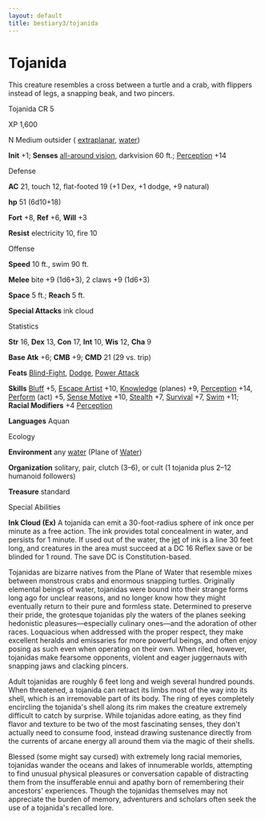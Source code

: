 ```yaml
---
layout: default
title: bestiary3/tojanida
---
```

# Tojanida

This creature resembles a cross between a turtle and a crab, with flippers instead of legs, a snapping beak, and two pincers.

Tojanida CR 5

XP 1,600

N Medium outsider ( [extraplanar](monster_dir/creatureTypes#_extraplanar-subtype), [water](monsters/creatureTypes#_water-subtype))

**Init** +1; **Senses** [all-around vision](monster_dir/universalMonsterRules#_all-around-vision), darkvision 60 ft.; [Perception](skills/perception#_perception) +14

Defense

**AC** 21, touch 12, flat-footed 19 (+1 Dex, +1 dodge, +9 natural)

**hp** 51 (6d10+18)

**Fort** +8, **Ref** +6, **Will** +3

**Resist** electricity 10, fire 10

Offense

**Speed** 10 ft., swim 90 ft.

**Melee** bite +9 (1d6+3), 2 claws +9 (1d6+3)

**Space** 5 ft.; **Reach** 5 ft.

**Special Attacks** ink cloud

Statistics

**Str** 16, **Dex** 13, **Con** 17, **Int** 10, **Wis** 12, **Cha** 9

**Base Atk** +6; **CMB** +9; **CMD** 21 (29 vs. trip)

**Feats** [Blind-Fight](feats#_blind-fight), [Dodge](feats#_dodge), [Power Attack](feats#_power-attack)

**Skills** [Bluff](skill_dir/bluff#_bluff) +5, [Escape Artist](skills/escapeArtist#_escape-artist) +10, [Knowledge](skill_dir/knowledge#_knowledge) (planes) +9, [Perception](skills/perception#_perception) +14, [Perform](skill_dir/perform#_perform) (act) +5, [Sense Motive](skills/senseMotive#_sense-motive) +10, [Stealth](skill_dir/stealth#_stealth) +7, [Survival](skills/survival#_survival) +7, [Swim](skill_dir/swim#_swim) +11; **Racial Modifiers** +4 [Perception](skills/perception#_perception)

**Languages** Aquan

Ecology

**Environment** any [water](monster_dir/creatureTypes#_water-subtype) (Plane of [Water](monsters/creatureTypes#_water-subtype))

**Organization** solitary, pair, clutch (3–6), or cult (1 tojanida plus 2–12 humanoid followers)

**Treasure** standard

Special Abilities

**Ink Cloud (Ex)** A tojanida can emit a 30-foot-radius sphere of ink once per minute as a free action. The ink provides total concealment in water, and persists for 1 minute. If used out of the water, the [jet](monster_dir/universalMonsterRules#_jet) of ink is a line 30 feet long, and creatures in the area must succeed at a DC 16 Reflex save or be blinded for 1 round. The save DC is Constitution-based.

Tojanidas are bizarre natives from the Plane of Water that resemble mixes between monstrous crabs and enormous snapping turtles. Originally elemental beings of water, tojanidas were bound into their strange forms long ago for unclear reasons, and no longer know how they might eventually return to their pure and formless state. Determined to preserve their pride, the grotesque tojanidas ply the waters of the planes seeking hedonistic pleasures—especially culinary ones—and the adoration of other races. Loquacious when addressed with the proper respect, they make excellent heralds and emissaries for more powerful beings, and often enjoy posing as such even when operating on their own. When riled, however, tojanidas make fearsome opponents, violent and eager juggernauts with snapping jaws and clacking pincers.

Adult tojanidas are roughly 6 feet long and weigh several hundred pounds. When threatened, a tojanida can retract its limbs most of the way into its shell, which is an irremovable part of its body. The ring of eyes completely encircling the tojanida's shell along its rim makes the creature extremely difficult to catch by surprise. While tojanidas adore eating, as they find flavor and texture to be two of the most fascinating senses, they don't actually need to consume food, instead drawing sustenance directly from the currents of arcane energy all around them via the magic of their shells.

Blessed (some might say cursed) with extremely long racial memories, tojanidas wander the oceans and lakes of innumerable worlds, attempting to find unusual physical pleasures or conversation capable of distracting them from the insufferable ennui and apathy born of remembering their ancestors' experiences. Though the tojanidas themselves may not appreciate the burden of memory, adventurers and scholars often seek the use of a tojanida's recalled lore.

